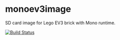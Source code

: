 monoev3image
============

SD card image for Lego EV3 brick with Mono runtime.

[![Build Status](http://http://ec2-54-200-77-50.us-west-2.compute.amazonaws.com:8080/buildStatus/icon?job=MonoBrickImage)](http://http://ec2-54-200-77-50.us-west-2.compute.amazonaws.com:8080/job/MonoBrickImage/)
